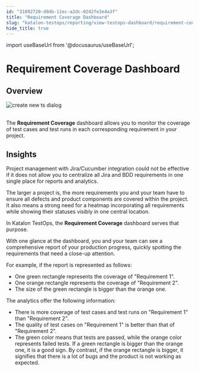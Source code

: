 ```yaml
---
id: "31892720-d9db-11ec-a2dc-0242fe3e4a3f"
title: "Requirement Coverage Dashboard"
slug: "katalon-testops/reporting/view-testops-dashboard/requirement-coverage-dashboard"
hide_title: true
---
```

import useBaseUrl from '@docusaurus/useBaseUrl';

    

# <a id="id_dashboard-requirement-coverage" class="anchor_top_offset"/><a id="ariaid-title1" class="anchor_top_offset"/>Requirement Coverage Dashboard

    
    
  
    

## <a id="id_1" class="anchor_top_offset"/>Overview

    
      
<p xmlns="http://www.w3.org/1999/xhtml" className="p">   <img className="image" src={useBaseUrl("https://github.com/katalon-studio/docs-images/raw/master/katalon-analytics/docs/overview/kt-dashboard-requirement-coverage-ui-may2022.png")} alt="create new ts dialog" /><br /><br /> </p> 
      
<p xmlns="http://www.w3.org/1999/xhtml" className="p">The <strong className="ph b">Requirement Coverage</strong> dashboard allows you   to monitor the coverage of test cases and test runs in each   corresponding requirement in your project.</p> 
    
  
    

## <a id="id_2" class="anchor_top_offset"/>Insights

    
      
<p xmlns="http://www.w3.org/1999/xhtml" className="p">Project management with Jira/Cucumber integration could not be   effective if it does not allow you to centralize all Jira and BDD   requirements in one single place for reports and analytics.</p> 
      
<p xmlns="http://www.w3.org/1999/xhtml" className="p">The larger a project is, the more requirements you and your team   have to ensure all defects and product components are covered   within the project. It also means a strong need for a heatmap   incorporating all requirements while showing their statuses visibly   in one central location.</p> 
      
<p xmlns="http://www.w3.org/1999/xhtml" className="p">In Katalon TestOps, the <strong className="ph b">Requirement Coverage</strong>   dashboard serves that purpose.</p> 
      
<p xmlns="http://www.w3.org/1999/xhtml" className="p">With one glance at the dashboard, you and your team can see a   comprehensive report of your production progress, quickly spotting   the requirements that need a close-up attention.</p> 
      
<p xmlns="http://www.w3.org/1999/xhtml" className="p">For example, if the report is represented as follows:</p> 
      
<ul xmlns="http://www.w3.org/1999/xhtml" className="ul">   <li className="li">One green rectangle represents the coverage of "Requirement     1".</li>   <li className="li">One orange rectangle represents the coverage of "Requirement     2".</li>   <li className="li">The size of the green rectangle is bigger than the orange     one.</li> </ul> 
      
<p xmlns="http://www.w3.org/1999/xhtml" className="p">The analytics offer the following information:</p> 
      
<ul xmlns="http://www.w3.org/1999/xhtml" className="ul">   <li className="li">There is more coverage of test cases and test runs on     "Requirement 1" than "Requirement 2".</li>   <li className="li">The quality of test cases on "Requirement 1" is better than     that of "Requirement 2".</li>   <li className="li">The green color means that tests are passed, while the orange     color represents failed tests. If a green rectangle is bigger than     the orange one, it is a good sign. By contrast, if the orange     rectangle is bigger, it signifies that there is a lot of bugs and     the product is not working as expected.</li> </ul> 
    
  

